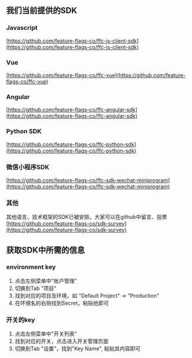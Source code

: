 ## 我们当前提供的SDK

### Javascript
[https://github.com/feature-flags-co/ffc-js-client-sdk](https://github.com/feature-flags-co/ffc-js-client-sdk)

### Vue
[https://github.com/feature-flags-co/ffc-vue](https://github.com/feature-flags-co/ffc-vue)

### Angular
[https://github.com/feature-flags-co/ffc-angular-sdk](https://github.com/feature-flags-co/ffc-angular-sdk)

### Python SDK
[https://github.com/feature-flags-co/ffc-python-sdk](https://github.com/feature-flags-co/ffc-python-sdk)

### 微信小程序SDK
[https://github.com/feature-flags-co/ffc-sdk-wechat-miniprogram](https://github.com/feature-flags-co/ffc-sdk-wechat-miniprogram)


### 其他
其他语言、技术框架的SDK已被安排。大家可以在github中留言、投票
[https://github.com/feature-flags-co/sdk-survey](https://github.com/feature-flags-co/sdk-survey)

## 获取SDK中所需的信息

### environment key

1. 点击左侧菜单中"账户管理"
2. 切换到Tab "项目"
3. 找到对应的项目及环境，如 "Default Project" -> "Production"
4. 在环境名的右侧找到Secret，粘贴他即可

### 开关的key

1. 点击左侧菜单中"开关列表"
2. 找到对应的开关，点击进入开关管理页面
3. 切换到Tab "设置"，找到"Key Name", 粘贴其内容即可

